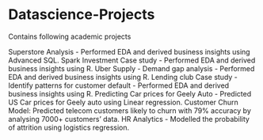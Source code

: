 # Datascience-Projects

Contains following academic projects

Superstore Analysis - Performed EDA and derived business insights using Advanced SQL.
Spark Investment Case study - Performed EDA and derived business insights using R.
Uber Supply - Demand gap analysis - Performed EDA and derived business insights using R.
Lending club Case study - Identify patterns for customer default - Performed EDA and derived business insights using R.
Predicting Car prices for Geely Auto - Predicted US Car prices for Geely auto using Linear regression.
Customer Churn Model: Predicted telecom customers likely to churn with 79% accuracy by analysing 7000+ customers’ data. 
HR Analytics - Modelled the probability of attrition using logistics regression.
